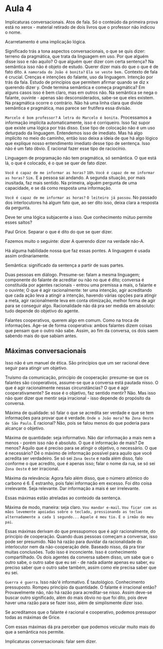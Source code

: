 Aula 4
======

Implicaturas conversacionais.
Atos de fala.
Só o conteúdo da primeira prova está no xerox - material retirado de dois livros que o professor não indicou o nome.

Acarretamento é uma implicação lógica.

Significado trás a tona aspectos conversacionais, o que se quis dizer: terreno da pragmática, que trata da linguagem em uso. Por que alguém disse isso e não aquilo? O que alguém quer dizer com certa sentença? Na semântica isso não é objeto de estudo. Querer dizer mais do que o que é de fato dito. 
`A namorada do João é bonita?`
`Ela se veste bem.`
Contexto de fala é crucial.
Crenças e intenções do falante, uso da linguagem. Intenção por trás da fala.
Estudo de princípios que permitem afirmar quando se diz x querendo dizer y.
Onde termina semântica e começa pragmática? Em alguns casos isso é bem claro, mas em outros não.
Na semântica se nega o falante, ouvinte - apenas são desconsiderados, sabe-se que eles existem. Na pragmática ocorre o contrário. Não há uma linha clara que divide semântica e pragmática, mas parece ser frutífera essa divisão.

`Marcelo é bom professor?`
`A letra do Marcelo é bonita.`
Processamos a informação implícita automaticamente, isso é corriqueiro. Isso faz supor que existe uma lógica por trás disso. Esse tipo de colocação não é um uso deturpado da linguagem. Entendemos isso de imediato. Mas há algo implícito no meio do caminho, então isso deixa a ideia de que há algo lógico que explique nosso entendimento imediato desse tipo de sentença. Isso não é um fato óbvio. É racional fazer esse tipo de raciocínio.

Linguagem de programação não tem pragmática, só semântica. O que está lá, o que é colocado, é o que se quer de fato dizer.

`Você é capaz de me informar as horas?`
`10h`.
`Você é capaz de me informar as horas?`
`Sim.` E a pessoa sai andando.
A segunda situação, por mais inusitada, faz mais sentido.
Na primeira, alguém pergunta de uma capacidade, e se dá como resposta uma informação.

`Você é capaz de me informar as horas?`
`O leiteiro já passou`.
No passado dos interlocutores há algum fato que, ao ser dito isso, deixa clara a resposta da pergunta.

Deve ter uma lógica subjacente a isso. Que conhecimento mútuo permite esses saltos?

Paul Grice. Separar o que é dito do que se quer dizer.

Fazemos muito o seguinte: dizer A querendo dizer na verdade não-A.

Há alguma habilidade nossa que faz essas pontes. A linguagem é usada assim ordinariamente.

Semântica: significado da sentença a partir de suas partes.

Duas pessoas em diálogo.
Presume-se: falam a mesma linguagem; componente do falante de acreditar ou não no que é dito; conversa é constituída por agentes racionais - entrou uma premissa a mais, o falante e o ouvinte; 
O que é agir racionalmente: ter uma intenção, agir acreditando que cada ação leva a atingir a intenção, havendo várias opções para atingir a meta, agir racionalmente leva em conta otimização, melhor forma de agir para se conseguir algo.
Racionalidade não dá pra ser medida em absoluto: tudo depende do objetivo do agente.

Falantes cooperativos, querem algo em comum. Como na troca de informações. Age-se de forma cooperativa: ambos falantes dizem coisas que pensam que o outro não sabe. Assim, ao fim da conversa, os dois saem sabendo mais do que sabiam antes.

Máximas conversacionais
-----------------------

Isso não é um manuel de ética. São princípios que um ser racional deve seguir para atingir um objetivo.

Truísmo da comunicação, princípio de cooperação: presume-se que os falantes são cooperativos, assume-se que a conversa está pautada nisso. O que é agir racionalmente nessas circunstâncias? O que é agir cooperativamente? Se esse é o objetivo, faz sentido mentir? Não. Mas isso não quer dizer que mentir seja irracional - isso depende do propósito da conversa.

Máxima de qualidade: só falar o que se acredita ser verdade e que se tem informações para provar que é verdade.
`Onde o João mora?`
`Na Zona Oeste de São Paulo`.
É racional? Não, pois se falou menos do que poderia para alcançar o objetivo.

Máxima de quantidade: seja informativo. Não dar informação a mais nem a menos - porém isso não é absoluto. O que é informação de mais? De menos? Aquilo que é preciso para se atingir o objetivo, o necessário. O que é necessário? Dê o máximo de informação possível para aquilo que você acredita ser verdadeiro. Se só sei `Zona Oeste` e nada além disso, falo conforme o que acredito, que é apenas isso; falar o nome da rua, se só sei `Zona Oeste` é ser irracional.

Máxima da relevância:
Agora falo além disso, que o número atômico do carbono é 6. É estranho, pois falei informação em excesso. Foi dito coisa irrelevante. Seja relevante. Dar informação a mais é ser irrelevante.

Essas máximas estão atreladas ao conteúdo da sentença.

Máxima de modo, maneira: seja claro.
`Vou mandar e-mail`.
`Vou ficar com as mãos levemente apoiadas sobre o teclado, pressionando as teclas alternadamente a cada 1 segundo...`
`Aquele é meu tio.`
`È o irmão do meu pai`.

Essas máximas derivam do que pressupomos que é agir racionalmente, do princípio de cooperação. Quando duas pessoas começam a conversar, isso pode ser presumido. Não há razão para duvidar da racionalidade do interlocutor nem da não-cooperação dele. Baseado nisso, dá pra tirar muitas conclusões. Tudo isso é inconciente. Isso é conhecimento compartilhado. Os dois agentes da conversa sabem disso, um sabe que o outro sabe, o outro sabe que eu sei - de nada adiante apenas eu saber, eu preciso saber que o outro sabe também, assim como ele precisa saber que eu sei.

`Guerra é guerra`.
Isso não'é informativo. É tautológico. Conhecimento pressuposto. Rompeu princípio da quantidade. O falante é irracional então? Provavelmente não, não há razão para acreditar-se nisso. Assim deve-se buscar outro significado, além do mais óbvio no que foi dito, pois deve haver uma razão para se fazer isso, além de simplismente dizer isso.

Se acreditamos que o falante é racional e cooperativo, podemos pressupor todas as máximas de Grice.

Com essas máximas dá pra perceber que podemos veicular muito mais do que a semântica nos permite.

Implicaturas conversacionais: falar sem dizer.